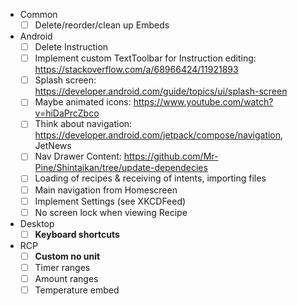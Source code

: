 - Common
  - [ ] Delete/reorder/clean up Embeds
- Android
  - [ ] Delete Instruction
  - [ ] Implement custom TextToolbar for Instruction editing: https://stackoverflow.com/a/68966424/11921893
  - [ ] Splash screen: https://developer.android.com/guide/topics/ui/splash-screen
  - [ ] Maybe animated icons: https://www.youtube.com/watch?v=hiDaPrcZbco
  - [ ] Think about navigation: https://developer.android.com/jetpack/compose/navigation, JetNews
  - [ ] Nav Drawer Content: https://github.com/Mr-Pine/Shintaikan/tree/update-dependecies
  - [ ] Loading of recipes & receiving of intents, importing files
  - [ ] Main navigation from Homescreen
  - [ ] Implement Settings (see XKCDFeed)
  - [ ] No screen lock when viewing Recipe
- Desktop
  - [ ] **Keyboard shortcuts**
- RCP
  - [ ] **Custom no unit**
  - [ ] Timer ranges
  - [ ] Amount ranges
  - [ ] Temperature embed